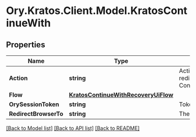 # Ory.Kratos.Client.Model.KratosContinueWith

## Properties

Name | Type | Description | Notes
------------ | ------------- | ------------- | -------------
**Action** | **string** | Action will always be &#x60;redirect_browser_to&#x60; redirect_browser_to ContinueWithActionRedirectBrowserToString | 
**Flow** | [**KratosContinueWithRecoveryUiFlow**](KratosContinueWithRecoveryUiFlow.md) |  | 
**OrySessionToken** | **string** | Token is the token of the session | 
**RedirectBrowserTo** | **string** | The URL to redirect the browser to | 

[[Back to Model list]](../README.md#documentation-for-models) [[Back to API list]](../README.md#documentation-for-api-endpoints) [[Back to README]](../README.md)

